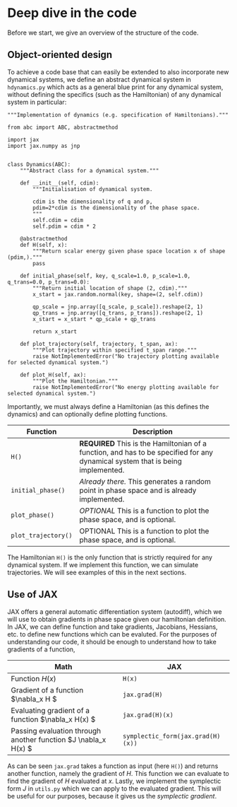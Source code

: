 # Deep dive in the code

Before we start, we give an overview of the structure of the code.


## Object-oriented design

To achieve a code base that can easily be extended to also incorporate new dynamical systems, we define an abstract dynamical system in `hdynamics.py` which acts as a general blue print for any dynamical system, without defining the specifics (such as the Hamiltonian) of any dynamical system in particular:


```
"""Implementation of dynamics (e.g. specification of Hamiltonians)."""

from abc import ABC, abstractmethod

import jax
import jax.numpy as jnp


class Dynamics(ABC):
    """Abstract class for a dynamical system."""

    def __init__(self, cdim):
        """Initialisation of dynamical system.

        cdim is the dimensionality of q and p,
        pdim=2*cdim is the dimensionality of the phase space.
        """
        self.cdim = cdim
        self.pdim = cdim * 2

    @abstractmethod
    def H(self, x):
        """Return scalar energy given phase space location x of shape (pdim,)."""
        pass

    def initial_phase(self, key, q_scale=1.0, p_scale=1.0, q_trans=0.0, p_trans=0.0):
        """Return initial location of shape (2, cdim)."""
        x_start = jax.random.normal(key, shape=(2, self.cdim))

        qp_scale = jnp.array([q_scale, p_scale]).reshape(2, 1)
        qp_trans = jnp.array([q_trans, p_trans]).reshape(2, 1)
        x_start = x_start * qp_scale + qp_trans

        return x_start

    def plot_trajectory(self, trajectory, t_span, ax):
        """Plot trajectory within specified t_span range."""
        raise NotImplementedError("No trajectory plotting available for selected dynamical system.")

    def plot_H(self, ax):
        """Plot the Hamiltonian."""
        raise NotImplementedError("No energy plotting available for selected dynamical system.")
```


Importantly, we must always define a Hamiltonian (as this defines the dynamics) and can optionally define plotting functions. 

| Function      | Description |
| ----------- | ----------- |
| `H()`      | <b>REQUIRED</b> This is the Hamiltonian of a function, and has to be specified for any dynamical system that is being implemented.   |
| `initial_phase()`   | <i>Already there.</i> This generates a random point in phase space and is already implemented.  |
| `plot_phase()`   | <i>OPTIONAL</i> This is a function to plot the phase space, and is optional.    |
| `plot_trajectory()`   | </i>OPTIONAL</i>  This is a function to plot the phase space, and is optional.      |

The Hamiltonian `H()` is the only function that is strictly required for any dynamical system. If we implement this function, we can simulate trajectories. We will see examples of this in the next sections.

## Use of JAX

JAX offers a general automatic differentiation system (autodiff), which we will use to obtain gradients in phase space given our hamiltonian definition. In JAX, we can define function and take gradients, Jacobians, Hessians, etc. to define new functions which can be evaluted. For the purposes of understanding our code, it should be enough to understand how to take gradients of a function,

| Math      | JAX |
| ----------- | ----------- |
| Function $H(x)$ | `H(x)`  |
| Gradient of a function $\nabla_x H $  | `jax.grad(H)`
| Evaluating gradient of a function $\nabla_x H(x) $  | `jax.grad(H)(x)`
| Passing evaluation through another function $J \nabla_x H(x) $  | `symplectic_form(jax.grad(H)(x))`

As can be seen `jax.grad` takes a function as input (here `H()`) and returns another function, namely the gradient of $H$. This function we can evaluate to find the gradient of $H$ evaluated at $x$. Lastly, we implement the symplectic form $J$ in `utils.py` which we can apply to the evaluated gradient. This will be useful for our purposes, because it gives us the <i>symplectic gradient</i>.